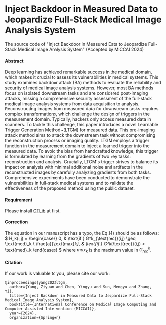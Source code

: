 # Inject Backdoor in Measured Data to Jeopardize Full-Stack Medical Image Analysis System
The source code of "Inject Backdoor in Measured Data to Jeopardize Full-Stack Medical Image Analysis System" (Accepted by MICCAI 2024)

#### Abstract
Deep learning has achieved remarkable success in the medical domain, which makes it crucial to assess its vulnerabilities in medical systems. This study examines backdoor attack (BA) methods to evaluate the reliability and security of medical image analysis systems. However, most BA methods focus on isolated downstream tasks and are considered post-imaging attacks, missing a comprehensive security assessment of the full-stack medical image analysis systems from data acquisition to analysis. Reconstructing images from measured data for downstream tasks requires complex transformations, which challenge the design of triggers in the measurement domain. Typically, hackers only access measured data in scanners. To tackle this challenge, this paper introduces a novel Learnable Trigger Generation Method~(LTGM) for measured data. This pre-imaging attack method aims to attack the downstream task without compromising the reconstruction process or imaging quality. LTGM employs a trigger function in the measurement domain to inject a learned trigger into the measured data. To avoid the bias from handcrafted knowledge, this trigger is formulated by learning from the gradients of two key tasks: reconstruction and analysis. Crucially, LTGM's trigger strives to balance its impact on analysis with minimal additional noise and artifacts in the reconstructed images by carefully analyzing gradients from both tasks. Comprehensive experiments have been conducted to demonstrate the vulnerabilities in full-stack medical systems and to validate the effectiveness of the proposed method using the public dataset.

#### Requirement
Please install [CTLib](https://github.com/xiawj-hub/CTLIB) at first.

#### Correction
The equation in our manuscript has a typo, the Eq.(4) should be as follows:
$
H_k(i,j) =
\begin{cases}
0, & \text{if } G^k_{\text{rec}}(i,j) \geq \text{med}_k \\
\frac{a}{\text{max}_k}, & \text{if } G^k_{\text{rec}}(i,j) < \text{med}_k
\end{cases}
$
where $max_k$ is the maximum value in $G^k_{rec}$.

#### Citation
If our work is valuable to you, please cite our work:
```
@inproceedings{yang2023ltgm,
  author={Yang, Ziyuan and Chen, Yingyu and Sun, Mengyu and Zhang, Yi},
  title={Inject Backdoor in Measured Data to Jeopardize Full-Stack Medical Image Analysis System},
  booktitle={International Conference on Medical Image Computing and Computer-Assisted Intervention (MICCAI)},
  year={2024},
  organization={Springer}
```
